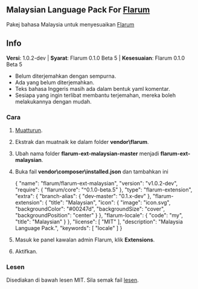 ## Malaysian Language Pack For [Flarum](http://flarum.org/)

Pakej bahasa Malaysia untuk menyesuaikan [Flarum](http://flarum.org/)

## Info
**Versi**:  1.0.2-dev | **Syarat**: Flarum 0.1.0 Beta 5 | **Kesesuaian**: Flarum 0.1.0 Beta 5

 - Belum diterjemahkan dengan sempurna.
 - Ada yang belum diterjemahkan.
 - Teks bahasa Inggeris masih ada dalam bentuk yaml komentar.
 - Sesiapa yang ingin terlibat membantu terjemahan, mereka  boleh melakukannya dengan mudah.

### Cara
1. [Muatturun](https://github.com/ahrasis/flarum-ext-malaysian/archive/master.zip).
2. Ekstrak dan muatnaik ke dalam folder **vendor\flarum**.
3. Ubah nama folder **flarum-ext-malaysian-master** menjadi **flarum-ext-malaysian**.
4. Buka fail **vendor\composer\installed.json** dan tambahkan ini

    {
        "name": "flarum/flarum-ext-malaysian",
        "version": "v1.0.2-dev",
        "require": {
            "flarum/core": "^0.1.0-beta.5"
        },
        "type": "flarum-extension",
        "extra": {
            "branch-alias": {
                "dev-master": "0.1.x-dev"
            },
            "flarum-extension": {
                "title": "Malaysian",
                "icon": {
                    "image": "icon.svg",
                    "backgroundColor": "#00247d",
                    "backgroundSize": "cover",
                    "backgroundPosition": "center"
                }
            },
            "flarum-locale": {
                "code": "my",
                "title": "Malaysian"
            }
        },
        "license": [
            "MIT"
        ],
        "description": "Malaysia Language Pack.",
        "keywords": [
            "locale"
        ]
    }

5. Masuk ke panel kawalan admin Flarum, klik **Extensions**.
6. Aktifkan.

### Lesen
Disediakan di bawah lesen MIT. Sila semak fail [lesen](https://github.com/ahrasis/flarum-ext-malaysian/blob/master/LICENSE).

